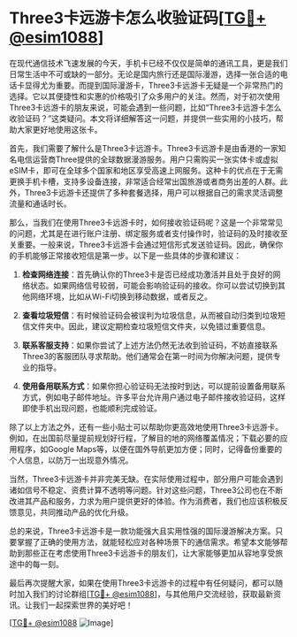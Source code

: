 # Three3卡远游卡怎么收验证码[[TG💪+ @esim1088](https://t.me/s/esim1088)]

在现代通信技术飞速发展的今天，手机卡已经不仅仅是简单的通讯工具，更是我们日常生活中不可或缺的一部分。无论是国内旅行还是国际漫游，选择一张合适的电话卡显得尤为重要。而提到国际漫游卡，Three3卡远游卡无疑是一个非常热门的选择。它以其便捷性和实惠的价格吸引了众多用户的关注。然而，对于初次使用Three3卡远游卡的朋友来说，可能会遇到一些问题，比如“Three3卡远游卡怎么收验证码？”这类疑问。本文将详细解答这一问题，并提供一些实用的小技巧，帮助大家更好地使用这张卡。

首先，我们需要了解什么是Three3卡远游卡。Three3卡远游卡是由香港的一家知名电信运营商Three提供的全球数据漫游服务。用户只需购买一张实体卡或虚拟eSIM卡，即可在全球多个国家和地区享受高速上网服务。这种卡的优点在于无需更换手机卡槽，支持多设备连接，非常适合经常出国旅游或者商务出差的人群。此外，Three3卡远游卡还提供了多种套餐选择，用户可以根据自己的需求灵活调整流量和通话时长。

那么，当我们在使用Three3卡远游卡时，如何接收验证码呢？这是一个非常常见的问题，尤其是在进行账户注册、绑定服务或者支付操作时，验证码的及时接收至关重要。一般来说，Three3卡远游卡会通过短信形式发送验证码。因此，确保你的手机能够正常接收短信是第一步。以下是一些具体的步骤和建议：

1. **检查网络连接**：首先确认你的Three3卡是否已经成功激活并且处于良好的网络状态。如果网络信号较弱，可能会影响验证码的接收。你可以尝试切换到其他网络环境，比如从Wi-Fi切换到移动数据，或者反之。

2. **查看垃圾短信**：有时候验证码会被误判为垃圾信息，从而被自动归类到垃圾短信文件夹中。因此，建议定期检查垃圾短信文件夹，以免错过重要信息。

3. **联系客服支持**：如果你尝试了上述方法仍然无法收到验证码，不妨直接联系Three3的客服团队寻求帮助。他们通常会在第一时间为你解决问题，提供专业的指导。

4. **使用备用联系方式**：如果你担心验证码无法按时到达，可以提前设置备用联系方式，例如电子邮件地址。许多平台允许用户通过电子邮件接收验证码，这样即使手机出现问题，也能顺利完成验证。

除了以上方法之外，还有一些小贴士可以帮助你更高效地使用Three3卡远游卡。例如，在出国前尽量提前规划好行程，了解目的地的网络覆盖情况；下载必要的应用程序，如Google Maps等，以便在国外导航更加方便；同时，记得备份重要的个人信息，以防万一出现意外情况。

当然，Three3卡远游卡并非完美无缺。在实际使用过程中，部分用户可能会遇到诸如信号不稳定、资费计算不透明等问题。针对这些问题，Three3公司也在不断改进其产品和服务，力求为用户提供更好的体验。作为消费者，我们也应该积极反馈意见，共同推动产品的优化升级。

总的来说，Three3卡远游卡是一款功能强大且实用性强的国际漫游解决方案。只要掌握了正确的使用方法，就能轻松应对各种场景下的通信需求。希望本文能够帮助到那些正在考虑使用Three3卡远游卡的朋友们，让大家能够更加从容地享受旅途中的每一刻。

最后再次提醒大家，如果在使用Three3卡远游卡的过程中有任何疑问，都可以随时加入我们的讨论群组[[TG💪+ @esim1088](https://t.me/s/esim1088)]，与其他用户交流经验，获取最新资讯。让我们一起探索世界的美好吧！

[[TG💪+ @esim1088](https://t.me/s/esim1088) ![Image](https://i.postimg.cc/4NQfJmqS/Snipaste-2025-05-13-00-14-12.png)]